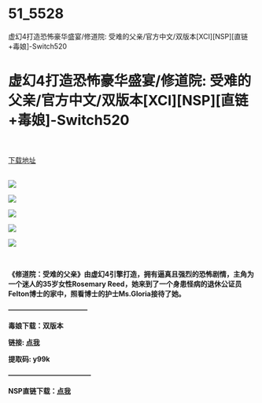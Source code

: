 # 51_5528
虚幻4打造恐怖豪华盛宴/修道院: 受难的父亲/官方中文/双版本[XCI][NSP][直链+毒娘]-Switch520
# 虚幻4打造恐怖豪华盛宴/修道院: 受难的父亲/官方中文/双版本[XCI][NSP][直链+毒娘]-Switch520
 <br/></br>
[下载地址](https://www.switch520.cc/article/5528 "下载地址")
<br/></br>

<p><strong><img src="https://ae01.alicdn.com/kf/U1f3a38cae62f4e5687b2c4003dfffd783.jpg"></strong></p>
<p><strong><img src="https://ae01.alicdn.com/kf/Ub3d0e27817234013b374b416991a8770s.jpg"></strong></p>
<p><strong><img src="https://ae01.alicdn.com/kf/Uddaae7db38f24e53a7604548728ddb0dQ.jpg"></strong></p>
<p><strong><img src="https://ae01.alicdn.com/kf/Uf91ba10582754fabaafe80a172b5fe16K.jpg"></strong></p>
<p><strong><img src="https://ae01.alicdn.com/kf/U811721f1ded44a968c4bcc2f14789d55L.jpg"></strong></p>
<p>&nbsp;</p>
<p><strong>《修道院：受难的父亲》由虚幻4引擎打造，拥有逼真且强烈的恐怖剧情，主角为一个迷人的35岁女性Rosemary Reed，她来到了一个身患怪病的退休公证员Felton博士的家中，照看博士的护士Ms.Gloria接待了她。</strong></p>
<p><strong>———————————–</strong></p>
<p><strong>毒娘下载：双版本</strong></p>
<p><strong>链接: </strong><a style="text-decoration: underline;" href="https://pan.baidu.com/s/1DspiJlY8ufrLglHYfvGKag" target="_self" rel="noopener noreferrer"><strong>点我</strong></a></p>
<p><strong>提取码: y99k</strong></p>
<p><strong>————————————</strong></p>
<p><strong>NSP直链下载：<a href="https://ziyuan3.free520.net/kaifa/1youxi/Remothered_Tormented-Fathers-%5BJPN%5D.nsp">点我</a></strong></p>
